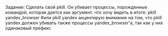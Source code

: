 Задание:
Сделать свой pkill. Он убивает процессы, порожденные командой, которая дается как аргумент. что хочу видеть в итоге:
pkill yandex_browser
#или
pkill yandex
акцентирую внимание на том, что pkill yandex должен убивать также процессы yandex_browser'a, так как у них одинаковый префикс
